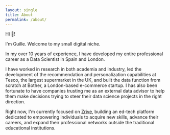 ```yaml
---
layout: single
title: About
permalink: /about/
---
```


Hi 👋!

I'm Guille. Welcome to my small digital niche.

In my over 10 years of experience, I have developed my entire professional career as a Data Scientist in Spain and London. 

I have worked in research in both academia and industry, led the development of the recommendation and personalization capabilities at Tesco, the largest supermarket in the UK, and built the data function from scratch at Bother, a London-based e-commerce startup. I has also been fortunate to have companies trusting me as an external data advisor to help them make decisions trying to steer their data science projects in the right direction. 

Right now, I'm currently focused on [Zrive](zriveapp.com), building an ed-tech platform dedicated to empowering individuals to acquire new skills, advance their careers, and expand their professional networks outside the traditional educational institutions.

